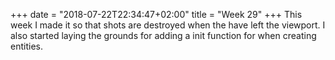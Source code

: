 +++
date = "2018-07-22T22:34:47+02:00"
title = "Week 29"
+++
This week I made it so that shots are destroyed when the have left the viewport.
I also started laying the grounds for adding a init function for when creating entities.
